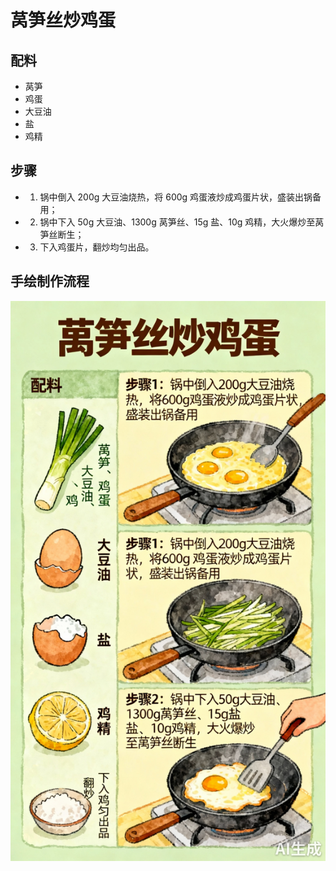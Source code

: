 # 莴笋丝炒鸡蛋

## 配料
- 莴笋
- 鸡蛋
- 大豆油
- 盐
- 鸡精

## 步骤
- 1. 锅中倒入 200g 大豆油烧热，将 600g 鸡蛋液炒成鸡蛋片状，盛装出锅备用；
- 2. 锅中下入 50g 大豆油、1300g 莴笋丝、15g 盐、10g 鸡精，大火爆炒至莴笋丝断生；
- 3. 下入鸡蛋片，翻炒均匀出品。

## 手绘制作流程

![手绘制作流程](../images/炒菜/莴笋丝炒鸡蛋.jpg)
